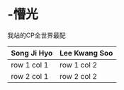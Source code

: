 # -懵光
我站的CP全世界最配


Song Ji Hyo | Lee Kwang Soo
---|---
row 1 col 1 | row 1 col 2
row 2 col 1 | row 2 col 2

